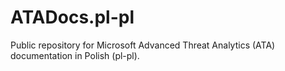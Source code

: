 # ATADocs.pl-pl
Public repository for Microsoft Advanced Threat Analytics (ATA) documentation in Polish (pl-pl).
